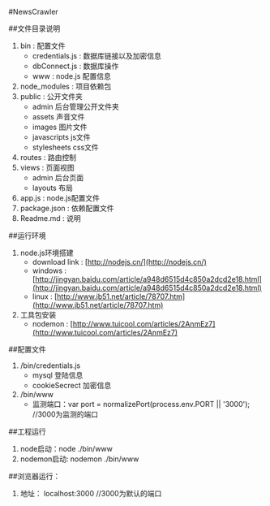 #NewsCrawler

##文件目录说明

1. bin : 配置文件
    + credentials.js : 数据库链接以及加密信息
    + dbConnect.js : 数据库操作
    + www : node.js 配置信息
2. node_modules : 项目依赖包
3. public : 公开文件夹
    + admin 后台管理公开文件夹
    + assets 声音文件
    + images 图片文件
    + javascripts js文件
    + stylesheets css文件
4. routes : 路由控制
5. views : 页面视图
    + admin 后台页面
    + layouts 布局
6. app.js : node.js配置文件
7. package.json : 依赖配置文件
8. Readme.md : 说明

##运行环境

1. node.js环境搭建
    + download link : [http://nodejs.cn/](http://nodejs.cn/)
    + windows : [http://jingyan.baidu.com/article/a948d6515d4c850a2dcd2e18.html](http://jingyan.baidu.com/article/a948d6515d4c850a2dcd2e18.html)
    + linux : [http://www.jb51.net/article/78707.htm](http://www.jb51.net/article/78707.htm)
2. 工具包安装
    + nodemon : [http://www.tuicool.com/articles/2AnmEz7](http://www.tuicool.com/articles/2AnmEz7)

##配置文件

1. /bin/credentials.js
    + mysql 登陆信息
    + cookieSecrect 加密信息
2. /bin/www
    + 监测端口：var port = normalizePort(process.env.PORT || '3000');
            //3000为监测的端口

##工程运行

1. node启动：node ./bin/www
2. nodemon启动: nodemon ./bin/www

##浏览器运行：
1. 地址： localhost:3000
    //3000为默认的端口
    
